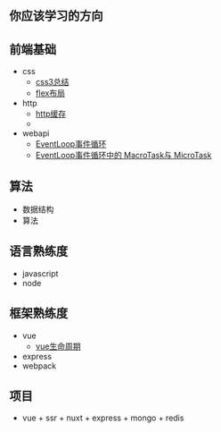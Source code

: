 ## 你应该学习的方向

## 前端基础
+ css
    + [css3总结](https://github.com/sfyr111/blog/issues/1)
    + [flex布局](https://github.com/sfyr111/blog/issues/2)
+ http
    + [http缓存](https://github.com/sfyr111/blog/issues/3)
    + 
+ webapi
    + [EventLoop事件循环](https://github.com/sfyr111/blog/issues/4)
    + [EventLoop事件循环中的 MacroTask与 MicroTask](https://github.com/sfyr111/blog/issues/6)

## 算法
+ 数据结构
+ 算法

## 语言熟练度
+ javascript
+ node

## 框架熟练度
+ vue
    + [vue生命周期](https://github.com/sfyr111/blog/issues/5)
+ express
+ webpack

## 项目
+ vue + ssr + nuxt + express + mongo + redis
